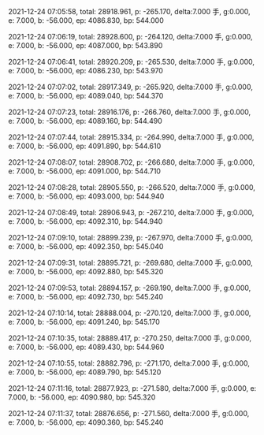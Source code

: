 2021-12-24 07:05:58, total: 28918.961, p: -265.170, delta:7.000 手, g:0.000, e: 7.000, b: -56.000, ep: 4086.830, bp: 544.000

2021-12-24 07:06:19, total: 28928.600, p: -264.120, delta:7.000 手, g:0.000, e: 7.000, b: -56.000, ep: 4087.000, bp: 543.890

2021-12-24 07:06:41, total: 28920.209, p: -265.530, delta:7.000 手, g:0.000, e: 7.000, b: -56.000, ep: 4086.230, bp: 543.970

2021-12-24 07:07:02, total: 28917.349, p: -265.920, delta:7.000 手, g:0.000, e: 7.000, b: -56.000, ep: 4089.040, bp: 544.370

2021-12-24 07:07:23, total: 28916.176, p: -266.760, delta:7.000 手, g:0.000, e: 7.000, b: -56.000, ep: 4089.160, bp: 544.490

2021-12-24 07:07:44, total: 28915.334, p: -264.990, delta:7.000 手, g:0.000, e: 7.000, b: -56.000, ep: 4091.890, bp: 544.610

2021-12-24 07:08:07, total: 28908.702, p: -266.680, delta:7.000 手, g:0.000, e: 7.000, b: -56.000, ep: 4091.000, bp: 544.710

2021-12-24 07:08:28, total: 28905.550, p: -266.520, delta:7.000 手, g:0.000, e: 7.000, b: -56.000, ep: 4093.000, bp: 544.940

2021-12-24 07:08:49, total: 28906.943, p: -267.210, delta:7.000 手, g:0.000, e: 7.000, b: -56.000, ep: 4092.310, bp: 544.940

2021-12-24 07:09:10, total: 28899.239, p: -267.970, delta:7.000 手, g:0.000, e: 7.000, b: -56.000, ep: 4092.350, bp: 545.040

2021-12-24 07:09:31, total: 28895.721, p: -269.680, delta:7.000 手, g:0.000, e: 7.000, b: -56.000, ep: 4092.880, bp: 545.320

2021-12-24 07:09:53, total: 28894.157, p: -269.190, delta:7.000 手, g:0.000, e: 7.000, b: -56.000, ep: 4092.730, bp: 545.240

2021-12-24 07:10:14, total: 28888.004, p: -270.120, delta:7.000 手, g:0.000, e: 7.000, b: -56.000, ep: 4091.240, bp: 545.170

2021-12-24 07:10:35, total: 28889.417, p: -270.250, delta:7.000 手, g:0.000, e: 7.000, b: -56.000, ep: 4089.430, bp: 544.960

2021-12-24 07:10:55, total: 28882.796, p: -271.170, delta:7.000 手, g:0.000, e: 7.000, b: -56.000, ep: 4089.790, bp: 545.120

2021-12-24 07:11:16, total: 28877.923, p: -271.580, delta:7.000 手, g:0.000, e: 7.000, b: -56.000, ep: 4090.980, bp: 545.320

2021-12-24 07:11:37, total: 28876.656, p: -271.560, delta:7.000 手, g:0.000, e: 7.000, b: -56.000, ep: 4090.360, bp: 545.240